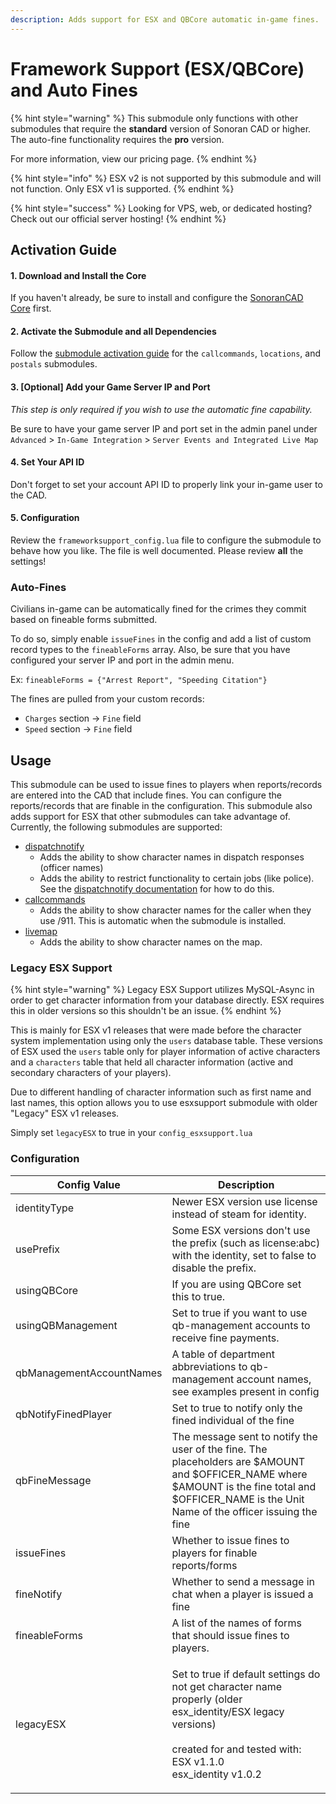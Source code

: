 ```yaml
---
description: Adds support for ESX and QBCore automatic in-game fines.
---
```


# Framework Support (ESX/QBCore) and Auto Fines

{% hint style="warning" %}
This submodule only functions with other submodules that require the **standard** version of Sonoran CAD or higher. The auto-fine functionality requires the **pro** version.

For more information, view our pricing page.
{% endhint %}

{% hint style="info" %}
ESX v2 is not supported by this submodule and will not function. Only ESX v1 is supported.
{% endhint %}

{% hint style="success" %}
Looking for VPS, web, or dedicated hosting? Check out our official server hosting!
{% endhint %}

## Activation Guide

#### 1. Download and Install the Core

If you haven't already, be sure to install and configure the [SonoranCAD Core](../../) first.

#### 2. Activate the Submodule and all Dependencies

Follow the [submodule activation guide](../../submodule-configuration/#activating-a-submodule) for the `callcommands`, `locations`, and `postals` submodules.

#### 3. \[Optional] Add your Game Server IP and Port

_This step is only required if you wish to use the automatic fine capability._

Be sure to have your game server IP and port set in the admin panel under `Advanced` > `In-Game Integration` > `Server Events and Integrated Live Map`

#### 4. Set Your API ID

Don't forget to set your account API ID to properly link your in-game user to the CAD.

#### 5. Configuration

Review the `frameworksupport_config.lua` file to configure the submodule to behave how you like. The file is well documented. Please review **all** the settings!

### Auto-Fines

Civilians in-game can be automatically fined for the crimes they commit based on fineable forms submitted.

To do so, simply enable `issueFines` in the config and add a list of custom record types to the `fineableForms` array. Also, be sure that you have configured your server IP and port in the admin menu.

Ex: `fineableForms = {"Arrest Report", "Speeding Citation"}`

The fines are pulled from your custom records:

* `Charges` section -> `Fine` field
* `Speed` section -> `Fine` field

## Usage

This submodule can be used to issue fines to players when reports/records are entered into the CAD that include fines. You can configure the reports/records that are finable in the configuration. This submodule also adds support for ESX that other submodules can take advantage of. Currently, the following submodules are supported:

* [dispatchnotify](../dispatch-notify.md)
  * Adds the ability to show character names in dispatch responses (officer names)
  * Adds the ability to restrict functionality to certain jobs (like police). See the [dispatchnotify documentation](../dispatch-notify.md) for how to do this.
* [callcommands](../call-commands.md)
  * Adds the ability to show character names for the caller when they use /911. This is automatic when the submodule is installed.
* [livemap](../live-map.md)
  * Adds the ability to show character names on the map.

### Legacy ESX Support

{% hint style="warning" %}
Legacy ESX Support utilizes MySQL-Async in order to get character information from your database directly. ESX requires this in older versions so this shouldn't be an issue.
{% endhint %}

This is mainly for ESX v1 releases that were made before the character system implementation using only the `users` database table. These versions of ESX used the `users` table only for player information of active characters and a `characters` table that held all character information (active and secondary characters of your players).

Due to different handling of character information such as first name and last names, this option allows you to use esxsupport submodule with older "Legacy" ESX v1 releases.

Simply set `legacyESX` to true in your `config_esxsupport.lua`

### Configuration

| Config Value             | Description                                                                                                                                                                                          |
| ------------------------ | ---------------------------------------------------------------------------------------------------------------------------------------------------------------------------------------------------- |
| identityType             | Newer ESX version use license instead of steam for identity.                                                                                                                                         |
| usePrefix                | Some ESX versions don't use the prefix (such as license:abc) with the identity, set to false to disable the prefix.                                                                                  |
| usingQBCore              | If you are using QBCore set this to true.                                                                                                                                                            |
| usingQBManagement        | Set to true if you want to use qb-management accounts to receive fine payments.                                                                                                                      |
| qbManagementAccountNames | A table of department abbreviations to qb-management account names, see examples present in config                                                                                                   |
| qbNotifyFinedPlayer      | Set to true to notify only the fined individual of the fine                                                                                                                                          |
| qbFineMessage            | The message sent to notify the user of the fine. The placeholders are $AMOUNT and $OFFICER\_NAME where $AMOUNT is the fine total and $OFFICER\_NAME is the Unit Name of the officer issuing the fine |
| issueFines               | Whether to issue fines to players for finable reports/forms                                                                                                                                          |
| fineNotify               | Whether to send a message in chat when a player is issued a fine                                                                                                                                     |
| fineableForms            | A list of the names of forms that should issue fines to players.                                                                                                                                     |
| legacyESX                | <p>Set to true if default settings do not get character name properly (older esx_identity/ESX legacy versions)<br><br>created for and tested with:<br>ESX v1.1.0<br>esx_identity v1.0.2</p>          |
